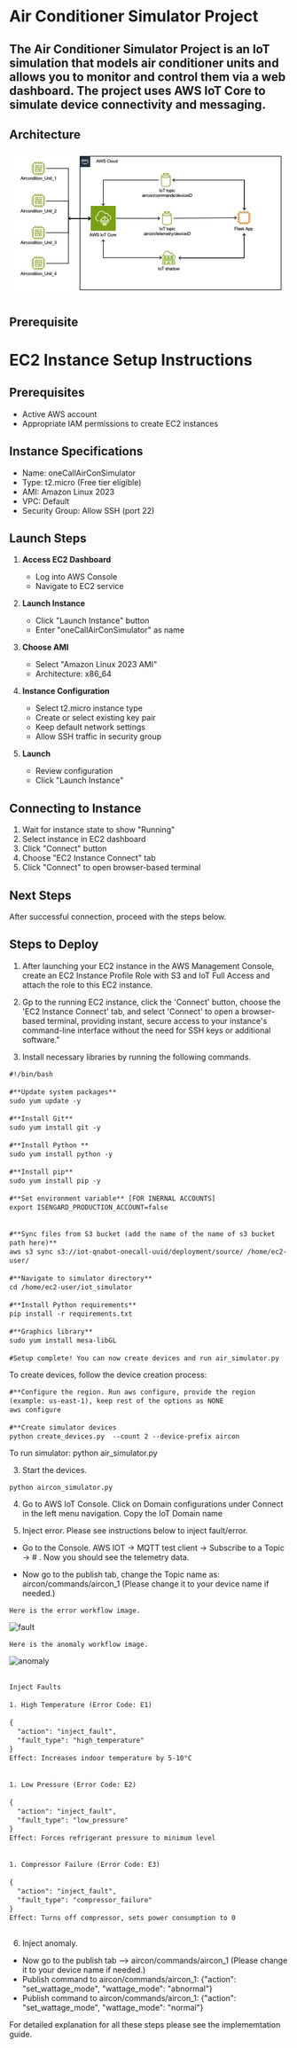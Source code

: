 # **Air Conditioner Simulator Project**

## The Air Conditioner Simulator Project is an IoT simulation that models air conditioner units and allows you to monitor and control them via a web dashboard. The project uses AWS IoT Core to simulate device connectivity and messaging.

## Architecture
![arch](docs/diagram.png)

## Prerequisite

# EC2 Instance Setup Instructions

## Prerequisites
- Active AWS account
- Appropriate IAM permissions to create EC2 instances

## Instance Specifications
- Name: oneCallAirConSimulator
- Type: t2.micro (Free tier eligible)
- AMI: Amazon Linux 2023
- VPC: Default
- Security Group: Allow SSH (port 22)

## Launch Steps

1. **Access EC2 Dashboard**
   - Log into AWS Console
   - Navigate to EC2 service

2. **Launch Instance**
   - Click "Launch Instance" button
   - Enter "oneCallAirConSimulator" as name

3. **Choose AMI**
   - Select "Amazon Linux 2023 AMI"
   - Architecture: x86_64

4. **Instance Configuration**
   - Select t2.micro instance type
   - Create or select existing key pair
   - Keep default network settings
   - Allow SSH traffic in security group

5. **Launch**
   - Review configuration
   - Click "Launch Instance"

## Connecting to Instance

1. Wait for instance state to show "Running"
2. Select instance in EC2 dashboard
3. Click "Connect" button
4. Choose "EC2 Instance Connect" tab
5. Click "Connect" to open browser-based terminal

## Next Steps
After successful connection, proceed with the steps below.
 

## Steps to Deploy

1. After launching your EC2 instance in the AWS Management Console, create an EC2 Instance Profile Role with S3 and IoT Full Access and attach the role to this EC2 instance.

2. Gp to the running EC2 instance, click the 'Connect' button, choose the 'EC2 Instance Connect' tab, and select 'Connect' to open a browser-based terminal, providing instant, secure access to your instance's command-line interface without the need for SSH keys or additional software."

3. Install necessary libraries by running the following commands.
```
#!/bin/bash

#**Update system packages**
sudo yum update -y

#**Install Git**
sudo yum install git -y

#**Install Python **
sudo yum install python -y

#**Install pip**
sudo yum install pip -y

#**Set environment variable** [FOR INERNAL ACCOUNTS]
export ISENGARD_PRODUCTION_ACCOUNT=false


#**Sync files from S3 bucket (add the name of the name of s3 bucket path here)**
aws s3 sync s3://iot-qnabot-onecall-uuid/deployment/source/ /home/ec2-user/

#**Navigate to simulator directory**
cd /home/ec2-user/iot_simulator

#**Install Python requirements**
pip install -r requirements.txt

#**Graphics library**
sudo yum install mesa-libGL

#Setup complete! You can now create devices and run air_simulator.py

```
To create devices, follow the device creation process:
```
#**Configure the region. Run aws configure, provide the region (example: us-east-1), keep rest of the options as NONE
aws configure

#**Create simulator devices
python create_devices.py  --count 2 --device-prefix aircon
```
To run simulator: python air_simulator.py

3. Start the devices.
```
python aircon_simulator.py
```

4. Go to AWS IoT Console. Click on Domain configurations under Connect in the left menu navigation. Copy the IoT Domain name 

5. Inject error. Please see instructions below to inject fault/error. 
- Go to the Console. AWS IOT -> MQTT test client -> Subscribe to a Topic -> # . Now you should see the telemetry data.

- Now go to the publish tab, change the Topic name as: aircon/commands/aircon_1  (Please change it to your device name if needed.)
```
Here is the error workflow image.
```
![fault](../../../assets/images/subscribeiot.png)
```
Here is the anomaly workflow image.
```
![anomaly](../../../assets/images/publishiot.png)
```

Inject Faults

1. High Temperature (Error Code: E1)

{
  "action": "inject_fault",
  "fault_type": "high_temperature"
}
Effect: Increases indoor temperature by 5-10°C


1. Low Pressure (Error Code: E2)

{
  "action": "inject_fault",
  "fault_type": "low_pressure"
}
Effect: Forces refrigerant pressure to minimum level


1. Compressor Failure (Error Code: E3)

{
  "action": "inject_fault",
  "fault_type": "compressor_failure"
}
Effect: Turns off compressor, sets power consumption to 0


```

6. Inject anomaly.

- Now go to the publish tab --> aircon/commands/aircon_1  (Please change it to your device name if needed.)
- Publish command to aircon/commands/aircon_1: {"action": "set_wattage_mode", "wattage_mode": "abnormal"}
- Publish command to aircon/commands/aircon_1: {"action": "set_wattage_mode", "wattage_mode": "normal"}

For detailed explanation for all these steps please see the implememtation guide.


